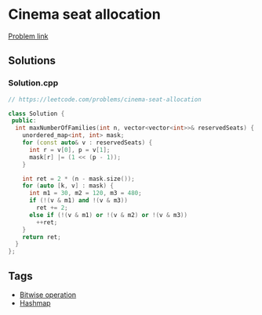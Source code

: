 # Cinema seat allocation

[Problem link](https://leetcode.com/problems/cinema-seat-allocation)

## Solutions


### Solution.cpp
```cpp
// https://leetcode.com/problems/cinema-seat-allocation

class Solution {
 public:
  int maxNumberOfFamilies(int n, vector<vector<int>>& reservedSeats) {
    unordered_map<int, int> mask;
    for (const auto& v : reservedSeats) {
      int r = v[0], p = v[1];
      mask[r] |= (1 << (p - 1));
    }

    int ret = 2 * (n - mask.size());
    for (auto [k, v] : mask) {
      int m1 = 30, m2 = 120, m3 = 480;
      if (!(v & m1) and !(v & m3))
        ret += 2;
      else if (!(v & m1) or !(v & m2) or !(v & m3))
        ++ret;
    }
    return ret;
  }
};
```
## Tags

* [Bitwise operation](/Collections/bitwise-operation.md#bitwise-operation)
* [Hashmap](/Collections/hashmap.md#hashmap)
